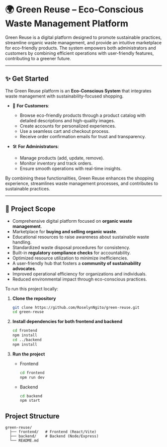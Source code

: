 # 🌍 Green Reuse – Eco-Conscious Waste Management Platform

Green Reuse is a digital platform designed to promote sustainable practices, streamline organic waste management, and provide an intuitive marketplace for eco-friendly products. The system empowers both administrators and customers by combining efficient operations with user-friendly features, contributing to a greener future.

---

## ✨ Get Started
The Green Reuse platform is an **Eco-Conscious System** that integrates waste management with sustainability-focused shopping.  

- 🛒 **For Customers**:  
  - Browse eco-friendly products through a product catalog with detailed descriptions and high-quality images.  
  - Create accounts for personalized experiences.  
  - Use a seamless cart and checkout process.  
  - Receive order confirmation emails for trust and transparency.  

- 🛠️ **For Administrators**:  
  - Manage products (add, update, remove).  
  - Monitor inventory and track orders.  
  - Ensure smooth operations with real-time insights.  

By combining these functionalities, Green Reuse enhances the shopping experience, streamlines waste management processes, and contributes to sustainable practices.

---

## 📌 Project Scope
- Comprehensive digital platform focused on **organic waste management**.  
- Marketplace for **buying and selling organic waste**.  
- Educational resources to raise awareness about sustainable waste handling.  
- Standardized waste disposal procedures for consistency.  
- Built-in **regulatory compliance checks** for accountability.  
- Optimized resource utilization to minimize inefficiencies.  
- A user-friendly hub that fosters a **community of sustainability advocates**.  
- Improved operational efficiency for organizations and individuals.  
- Reduced environmental impact through eco-conscious practices.  

To run this project locally:

1. **Clone the repository**
   ```bash
   git clone https://github.com/RoselynNgito/green-reuse.git
   cd green-reuse


2. **Install dependencies for both frontend and backend**

   ```bash
   cd frontend
   npm install
   cd ../backend
   npm install
   ```

3. **Run the project**

   * Frontend

     ```bash
     cd frontend
     npm run dev
     ```
   * Backend

     ```bash
     cd backend
     npm start
     ```

## Project Structure

```
green-reuse/
  ├── frontend/   # Frontend (React/Vite)
  ├── backend/    # Backend (Node/Express)
  └── README.md
```
